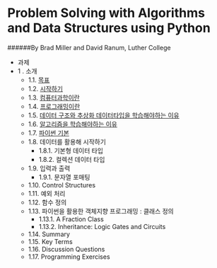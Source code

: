 Problem Solving with Algorithms and Data Structures using Python
===
######By Brad Miller and David Ranum, Luther College

* 과제
* 1 .  소개
    * 1.1. [목표](objectives.md)
    * 1.2. [시작하기](getting_start.md)
    * 1.3. [컴퓨터과학이란](computer_science.md)
    * 1.4. [프로그래밍이란](programming.ipynb)
    * 1.5. [데이터 구조와 추상화 데이터타입을 학습해야하는 이유](data_srtucture_abstraction.ipynb)
    * 1.6. [알고리즘을 학습해야하는 이유](reason_to_study_algorithm.ipynb)
    * 1.7. [파이썬 기본](basic_python.ipynb)
    * 1.8. 데이터를 활용해 시작하기
        * 1.8.1. 기본형 데이터 타입
        * 1.8.2. 컬렉션 데이터 타입
    * 1.9. 입력과 출력
        * 1.9.1. 문자열 포매팅
    * 1.10. Control Structures
    * 1.11. 예외 처리
    * 1.12. 함수 정의
    * 1.13. 파이썬을 활용한 객체지향 프로그래밍 : 클래스 정의
        * 1.13.1. A Fraction Class
        * 1.13.2. Inheritance: Logic Gates and Circuits
    * 1.14. Summary
    * 1.15. Key Terms
    * 1.16. Discussion Questions
    * 1.17. Programming Exercises